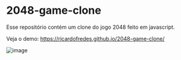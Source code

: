 # 2048-game-clone
Esse repositório contém um clone do jogo 2048 feito em javascript.

Veja o demo: https://ricardofredes.github.io/2048-game-clone/

![image](https://user-images.githubusercontent.com/29892001/158189922-3da2ffee-77ae-4be3-89bf-c3be0fc00bc5.png)


